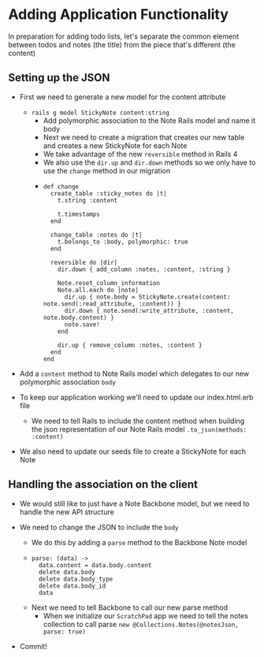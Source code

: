 Adding Application Functionality
==

In preparation for adding todo lists, let's separate the common element between
todos and notes (the title) from the piece that's different (the content)

Setting up the JSON
--

- First we need to generate a new model for the content attribute
  - `rails g model StickyNote content:string`
    - Add polymorphic association to the Note Rails model and name it body
    - Next we need to create a migration that creates our new table and creates
      a new StickyNote for each Note
    - We take advantage of the new `reversible` method in Rails 4
    - We also use the `dir.up` and `dir.down` methods so we only have to use the
      `change` method in our migration
    - ```
      def change
        create_table :sticky_notes do |t|
          t.string :content

          t.timestamps
        end

        change_table :notes do |t|
          t.belongs_to :body, polymorphic: true
        end

        reversible do |dir|
          dir.down { add_column :notes, :content, :string }

          Note.reset_column_information
          Note.all.each do |note|
            dir.up { note.body = StickyNote.create(content: note.send(:read_attribute, :content)) }
            dir.down { note.send(:write_attribute, :content, note.body.content) }
            note.save!
          end

          dir.up { remove_column :notes, :content }
        end
      end
      ```
- Add a `content` method to Note Rails model which delegates to our new polymorphic
  association `body`
- To keep our application working we'll need to update our index.html.erb file
  - We need to tell Rails to include the content method when building the json
    representation of our Note Rails model `.to_json(methods: :content)`

- We also need to update our seeds file to create a StickyNote for each Note

Handling the association on the client
--

- We would still like to just have a Note Backbone model, but we need to
  handle the new API structure
- We need to change the JSON to include the `body`
  - We do this by adding a `parse` method to the Backbone Note model
  - ```
    parse: (data) ->
      data.content = data.body.content
      delete data.body
      delete data.body_type
      delete data.body_id
      data
    ```
  - Next we need to tell Backbone to call our new parse method
    - When we initialize our `ScratchPad` app we need to tell the notes collection
      to call parse `new @Collections.Notes(@notesJson, parse: true)`

- Commit!
